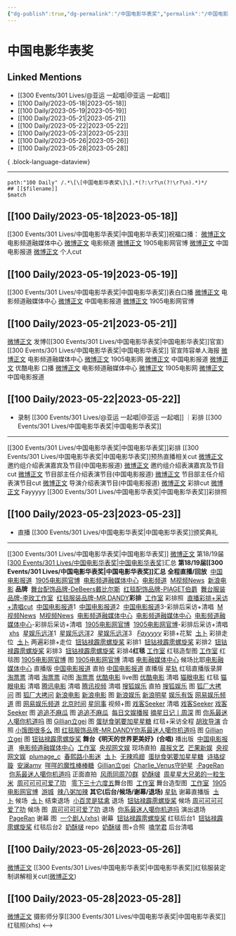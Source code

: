 ```yaml
---
{"dg-publish":true,"dg-permalink":"/中国电影华表奖","permalink":"/中国电影华表奖/","created":"2023-05-19T14:32:47.152+08:00","updated":"2023-08-24T18:42:48.607+08:00"}
---
```


# 中国电影华表奖

## Linked Mentions
- [[300 Events/301 Lives/@亚运 一起唱\|@亚运 一起唱]]
- [[100 Daily/2023-05-18\|2023-05-18]]
- [[100 Daily/2023-05-19\|2023-05-19]]
- [[100 Daily/2023-05-21\|2023-05-21]]
- [[100 Daily/2023-05-22\|2023-05-22]]
- [[100 Daily/2023-05-23\|2023-05-23]]
- [[100 Daily/2023-05-26\|2023-05-26]]
- [[100 Daily/2023-05-28\|2023-05-28]]

{ .block-language-dataview}

---

```expander
path:"100 Daily" /.*\[\[中国电影华表奖\]\].*(?:\r?\n(?!\r?\n).*)*/
## [[$filename]]
$match
```
## [[100 Daily/2023-05-18\|2023-05-18]]
[[300 Events/301 Lives/中国电影华表奖\|中国电影华表奖]]祝福口播：
[微博正文](http://weibo.com/6495544869/N19tm3XM6) 电影频道融媒体中心
[微博正文](http://weibo.com/2789616391/N19tLtBnJ) 电影频道
[微博正文](http://weibo.com/1635270132/N19tLaTH5) 1905电影网官博
[微博正文](https://weibo.com/1261788454/N1c3QtWt2) 中国电影报道
[微博正文](http://weibo.com/6466290670/N1aN0pXZo) 个人cut
## [[100 Daily/2023-05-19\|2023-05-19]]
[[300 Events/301 Lives/中国电影华表奖\|中国电影华表奖]]表白口播
[微博正文](http://weibo.com/6495544869/N1iTQD9fc) 电影频道融媒体中心
[微博正文](http://weibo.com/1261788454/N1iUg0Qdg) 中国电影报道
[微博正文](http://weibo.com/1635270132/N1iUfpdFV) 1905电影网官博
## [[100 Daily/2023-05-21\|2023-05-21]]
[微博正文](http://weibo.com/1736988591/N1E0zfvk7) 发博([[300 Events/301 Lives/中国电影华表奖\|中国电影华表奖]]官宣)
[[300 Events/301 Lives/中国电影华表奖\|中国电影华表奖]]
官宣阵容单人海报
[微博正文](http://weibo.com/6495544869/N1DTa0BYj) 电影频道融媒体中心
[微博正文](http://weibo.com/1635270132/N1DTzty4z) 1905电影网
[微博正文](http://weibo.com/1261788454/N1DTzaSck) 中国电影报道
[微博正文](http://weibo.com/1677960582/N1DNethR8) 优酷电影
口播
[微博正文](http://weibo.com/6495544869/N1AkfEhS8) 电影频道融媒体中心
[微博正文](http://weibo.com/1635270132/N1AbPAG9h) 1905电影网
[微博正文](http://weibo.com/1261788454/N1Ad67pbx) 中国电影报道
## [[100 Daily/2023-05-22\|2023-05-22]]
  - 录制 [[300 Events/301 Lives/@亚运 一起唱\|@亚运 一起唱]] ｜彩排 [[300 Events/301 Lives/中国电影华表奖\|中国电影华表奖]]
---
[[300 Events/301 Lives/中国电影华表奖\|中国电影华表奖]]彩排
[[300 Events/301 Lives/中国电影华表奖\|中国电影华表奖]]预热直播相关cut
[微博正文](https://weibo.com/1261788454/N1LnDw5Bc) 邀约组介绍表演嘉宾及节目(中国电影报道)
[微博正文](http://weibo.com/1786590437/N1JVdtOII) 邀约组介绍表演嘉宾及节目cut
[微博正文](https://weibo.com/1261788454/N1Lt0xfM9) 节目部主任介绍表演节目(中国电影报道)
[微博正文](http://weibo.com/1786590437/N1KEFwWb9) 节目部主任介绍表演节目cut
[微博正文](https://weibo.com/1261788454/N1Oadidub) 导演介绍表演节目(中国电影报道)
[微博正文](http://weibo.com/1857196980/N1N0HqESM) 彩排cut
[微博正文](http://weibo.com/2621211921/N1Ndcwh4l) Fayyyyy [[300 Events/301 Lives/中国电影华表奖\|中国电影华表奖]]彩排照
## [[100 Daily/2023-05-23\|2023-05-23]]
  - 直播 [[300 Events/301 Lives/中国电影华表奖\|中国电影华表奖]]颁奖典礼
---
[[300 Events/301 Lives/中国电影华表奖\|中国电影华表奖]]
[微博正文](https://weibo.com/7452765754/N1VMVl01I) 第18/19届[[300 Events/301 Lives/中国电影华表奖\|中国电影华表奖]](彩排+红毯+舞台)汇总
​​**第18/19届[[300 Events/301 Lives/中国电影华表奖\|中国电影华表奖]]汇总**
**全程直播/回放**
 [中国电影报道](https://weibo.com/1261788454/N1PnPg0RD) 
 [1905电影网官博](https://weibo.com/1635270132/N1OA6lFb7) 
 [电影频道融媒体中心](https://weibo.com/6495544869/N1OpYc4rP) 
 [电影频道](https://weibo.com/2789616391/N1P6zgijU) 
 [M视频News](https://weibo.com/6619263525/N1TscrmTE) 
 [新浪电影](https://weibo.com/1623886424/N1UY4t9DZ) 
**品牌**
 [舞台配饰品牌-DeBeers戴比尔斯](https://weibo.com/2464641902/N23oFdG9C) 
 [红毯配饰品牌-PIAGET伯爵](https://weibo.com/2043491874/N22pgFKR8) 
 [舞台服装品牌-李玫工作室](https://weibo.com/3086987805/N1YhiE3uN) 
 [红毯服装品牌-MR.DANDY](https://weibo.com/5240042120/N26es7eD1) 
**​彩排**
 [工作室](https://weibo.com/7478855230/N1V4Ha0CA) 彩排照
 [直播彩排+采访+清唱cut](https://weibo.com/1786590437/N1TKqqcaK) 
 [中国电影报道](https://weibo.com/1261788454/N1TOTjTpt)1
 [中国电影报道](https://weibo.com/1261788454/N1TPDpG4N)2
 [中国电影报道](https://weibo.com/1261788454/N1UhNaHCI)3-彩排后采访+清唱
 [M视频News](https://weibo.com/6619263525/N1TQ33Rwp) 
 [M视频News](https://weibo.com/6619263525/N1TQDqDmX) 
 [电影频道融媒体中心](https://weibo.com/6495544869/N1TQB2LpN) 
 [电影频道融媒体中心](https://weibo.com/6495544869/N1TQQrPsy) 
 [电影频道融媒体中心](https://weibo.com/6495544869/N1V4vCl0h)-彩排后采访+清唱
 [1905电影网官博](https://weibo.com/1635270132/N1TS2lmGK) 
 [1905电影网官博](https://weibo.com/1635270132/N1UseC5LJ)-彩排后采访+清唱
 [xhs](https://weibo.com/6083110602/N1P74k5tz) 
 [星娱乐远洋](https://weibo.com/1029328390/N1OEyl2te)1
 [星娱乐远洋](https://weibo.com/1029328390/N1P3F2vtl)2
 [星娱乐远洋](https://weibo.com/1029328390/N1TJSsnup)3
 ​ [_Fayyyyy_](https://weibo.com/2621211921/N1XWao9q7) 彩排+花絮
 [圡卜](https://weibo.com/7515745168/N1OGFClLu) 彩排走位
 [圡卜](https://weibo.com/7515745168/N1YaRogWp) 两遍彩排+走位
 [钮钴禄霹雳螺旋桨](https://weibo.com/5596747813/N234hl8YL) 彩排1
 [钮钴禄霹雳螺旋桨](https://weibo.com/5596747813/N24t1A43D) 彩排2
 [钮钴禄霹雳螺旋桨](https://weibo.com/5596747813/N24xLAWxJ) 彩排3
 [钮钴禄霹雳螺旋桨](https://weibo.com/5596747813/N24CebXuB) 彩排4
**​红毯**
**​**[工作室](https://weibo.com/7478855230/N1VGbvoi8) 红毯造型图
[工作室](https://weibo.com/7478855230/N1WSrkLfK) 红毯图
[1905电影网官博](https://weibo.com/1635270132/N1Vla7JHh) 图
[1905电影网官博](https://weibo.com/1635270132/N1Waw6Hab) 清唱
[电影融媒体中心](https://weibo.com/6495544869/N1VwrxkB1) 候场比耶
​[电影融媒体中心](https://weibo.com/6495544869/N1Wxg6pWi) 直播版
[中国电影报道](https://weibo.com/1261788454/N1W4vpbjO) 直拍
[中国电影报道](https://weibo.com/1261788454/N1W694hyY) 直播版
[星轨](https://weibo.com/6466290670/N1WxSztTH) 红毯直播版录屏
[淘票票](https://weibo.com/2095820504/N1Vjlg6PE) 清唱
[淘票票](https://weibo.com/2095820504/N1Vm4itpM) 动图
[淘票票](https://weibo.com/2095820504/N1VofjLbn) 
[优酷电影](https://weibo.com/1677960582/N1VhD930d) live图
[优酷电影](https://weibo.com/1677960582/N1Vl1AHhv) 清唱
[猫眼电影](https://weibo.com/2611607127/N1VhZkT5P) 红毯
[猫眼电影](https://weibo.com/2611607127/N1VjahSCd) 清唱
[腾讯电影](https://weibo.com/3861674840/N1VjGxBwl) 清唱
[腾讯视频](https://weibo.com/2591595652/N1Vl3046x) 清唱
[搜狐娱乐](https://weibo.com/1843633441/N1ViXAuDz) 直拍
[搜狐娱乐](https://weibo.com/1843633441/N1VkTknsR) 图
[狐厂大拷问](https://weibo.com/6525010965/N1Vjc7EHr) 图
[狐厂大拷问](https://weibo.com/6525010965/N1VkFmFev) 
[新浪电影](https://weibo.com/1623886424/N1VjLgj0N) 
[新浪电影](https://weibo.com/1623886424/N1VmXbMH8) 图
[新浪娱乐](https://weibo.com/1642591402/N1VkLlFKY) 
[新浪明星](https://weibo.com/2921243620/N1Vkkr8xt) 
[娱乐有饭](https://weibo.com/1893711543/N1VjhrKtf) 
[网易娱乐频道](https://weibo.com/2674977220/N1VkdlFD0) 图
[网易娱乐频道](https://weibo.com/2674977220/N1VlUduTV) 
[北京时间](https://weibo.com/2992050891/N1VnFv4gy) 
[星同事](https://weibo.com/7090942012/N1VmRAXJn) 视频+图
[戏客Seeker](https://weibo.com/6891885433/N1VuKkCp8) 清唱
[戏客Seeker](https://weibo.com/6891885433/N1Vvlj1Tj) 
[戏客Seeker](https://weibo.com/6891885433/N1Vwghv1q) 图
[追追不麻瓜](https://weibo.com/5657474252/N1Vir5mfA) 图
[追追不麻瓜](https://weibo.com/5657474252/N1Vpn6fBq)  
[每日文娱播报](https://weibo.com/1283367840/N1Vqq1elw) 
[摘星日记丨周深](https://weibo.com/6859101100/N1Vp8fhg6) 图
[你系最迷人噶你机道吗](https://weibo.com/7724525486/N1VlHdpL6) 图
[Gillian立gei](https://weibo.com/5355738926/N1VmQp1BY) 图
[蛋挞食粥要加星星糖](https://weibo.com/6048634807/N1Vp7kVzy) 红毯+采访全程
[胡玫导演](https://weibo.com/2023008807/N1VJu2DWO) 合照
[小饿图很多么](https://weibo.com/5311514508/N1VKjFGhA) 图
[红毯服饰品牌-MR.DANDY](https://weibo.com/5240042120/N1VOPB7m4) 
​[你系最迷人噶你机道吗](https://weibo.com/7724525486/N22JBdTGQ) 图 
​[Gillian立gei](https://weibo.com/5355738926/N222pbfA1) 图
[钮钴禄霹雳螺旋桨](https://weibo.com/5596747813/N22Chlibr) 
**舞台《明天的世界更美好》(合唱)**
播出版
 [中国电影报道](https://weibo.com/1261788454/N1Yqb75Sf) 
 [电影频道融媒体中心](https://weibo.com/6495544869/N1Yz33X9s) 
 [工作室](https://weibo.com/7478855230/N23l2kmO1) 
 [央视网文娱](https://weibo.com/7735105675/N1XQpvhmc) 
现场直拍
 [晨报文艺](https://weibo.com/5883814680/N1XMjmOXZ) 
 [芒果新娱](https://weibo.com/1591169702/N1XTvw7yj) 
 [央视网文娱](https://weibo.com/7735105675/N1XQpvhmc) 
 [plumage_c](https://weibo.com/5122158435/N1XFUb79H) 
 [春熙路小影迷](https://weibo.com/1557355344/N1XE3Bpyr) 
 [圡卜](https://weibo.com/7515745168/N1XLmgYIU) 
 [无辣鸡翅](https://weibo.com/7495641082/N1XKV4QcC) 
 [蛋挞食粥要加星星糖](https://weibo.com/6048634807/N1XT5df0s) 
 [诗珞绽璇](https://weibo.com/1951016995/N1XSwESL6) 
 [安澜amy](https://weibo.com/1879737265/N1XSPyvqO) 
 [咩咩的魔性棒棒糖](https://weibo.com/7591119059/N1XPUuLGk) 
 [Gillian立gei](https://weibo.com/5355738926/N1XYQuk4Z) 
 [Charlie_Venus守护星](https://weibo.com/7823839351/N1Y5PED9a) 
 [·PageRan](https://weibo.com/7633014126/N1Yt3zvEy) 
​ [你系最迷人噶你机道吗](https://weibo.com/7724525486/N22X4y0by) 正面直拍
 [风雨同周70群](https://weibo.com/6735440572/N244OeK1N) 
 [奶酥啵](https://weibo.com/3289793660/N1YP8CzON) 
 [周星星大兄弟的一粒生米](https://weibo.com/7402809153/N23B4nzgw) 
 [周可可可可爱了叻](https://weibo.com/2417034023/N1YN9ng4i)  
 [零下三十六度五](https://weibo.com/2680872201/N20OT4Me4) 
​舞台图
 [工作室](https://weibo.com/7478855230/N1XUow1Ea) 舞台造型图
 [工作室](https://weibo.com/7478855230/N1YCwddeL) 
 [1905电影网官博](https://weibo.com/1635270132/N1XRb2CpE) 
 [游城](https://weibo.com/1801743981/N1XKKtHZS) 
 [辣八粥加辣](https://weibo.com/7628792895/N1Y2xebN1) 
**其它(后台/候场/谢幕/退场)**
 [星轨](https://weibo.com/6466290670/N1YNKDhom) 谢幕直播版
 [圡卜](https://weibo.com/7515745168/N1XO2EKx0) 候场
 [圡卜](https://weibo.com/7515745168/N1XLkaHBD) 结束退场
 [小百灵是猛禽](https://weibo.com/5758248202/N1XUVyp7s) 退场
 [钮钴禄霹雳螺旋桨](https://weibo.com/5596747813/N22Qikvcu) 候场​
 [周可可可可爱了叻](https://weibo.com/2417034023/N1XWNa9KP) 候场 图
 [周可可可可爱了叻](https://weibo.com/2417034023/N1YAZza1E) 退场
 [你系最迷人噶你机道吗](https://weibo.com/7724525486/N1YRk056q) 演出退场
 [PageRan](https://weibo.com/7633014126/N22rR82ZP) 谢幕 图
 [一个剧人(xhs)](https://weibo.com/5122158435/N23e3m9nl) 谢幕
 [钮钴禄霹雳螺旋桨](https://weibo.com/5596747813/N22IFhLiM) 红毯后台1
 [钮钴禄霹雳螺旋桨](https://weibo.com/5596747813/N22KWxuek) 红毯后台2
 [奶酥啵](https://weibo.com/3289793660/N23cN3Ytn) repo
 [奶酥啵](https://weibo.com/3289793660/N22tX5HVm) 图+合照
 [嗑学君](https://weibo.com/1901459883/N272PaxCh) 后台清唱

## [[100 Daily/2023-05-26\|2023-05-26]]
[微博正文](https://weibo.com/2284245305/N2i9IrL0O) [[300 Events/301 Lives/中国电影华表奖\|中国电影华表奖]]红毯服装定制讲解相关cut([微博正文](https://weibo.com/1709638700/N27PGcxKA))

## [[100 Daily/2023-05-28\|2023-05-28]]
[微博正文](http://weibo.com/2891278372/N2EZiCywg) 摄影师分享[[300 Events/301 Lives/中国电影华表奖\|中国电影华表奖]]红毯照(xhs)
<-->
